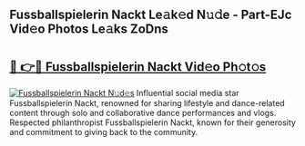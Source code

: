 ## Fussballspielerin Nackt Le𝚊k𝚎d N𝚞𝚍e - Part-EJc Vid𝚎o Photos Le𝚊ks ZoDns

# <h2><a href="http://fb8kbx.evod.top/?m=Fussballspielerin+Nackt">🔗 👉🔴 Fussballspielerin Nackt Vid𝚎o Ph𝚘t𝚘s</a></h2>

[![Fussballspielerin Nackt N𝚞d𝚎s](https://i.imgur.com/8V9OHl7.gif)](http://fb8kbx.evod.top/?m=Fussballspielerin+Nackt)
Influential social media star Fussballspielerin Nackt, renowned for sharing lifestyle and dance-related content through solo and collaborative dance performances and vlogs. Respected philanthropist Fussballspielerin Nackt, known for their generosity and commitment to giving back to the community. 
